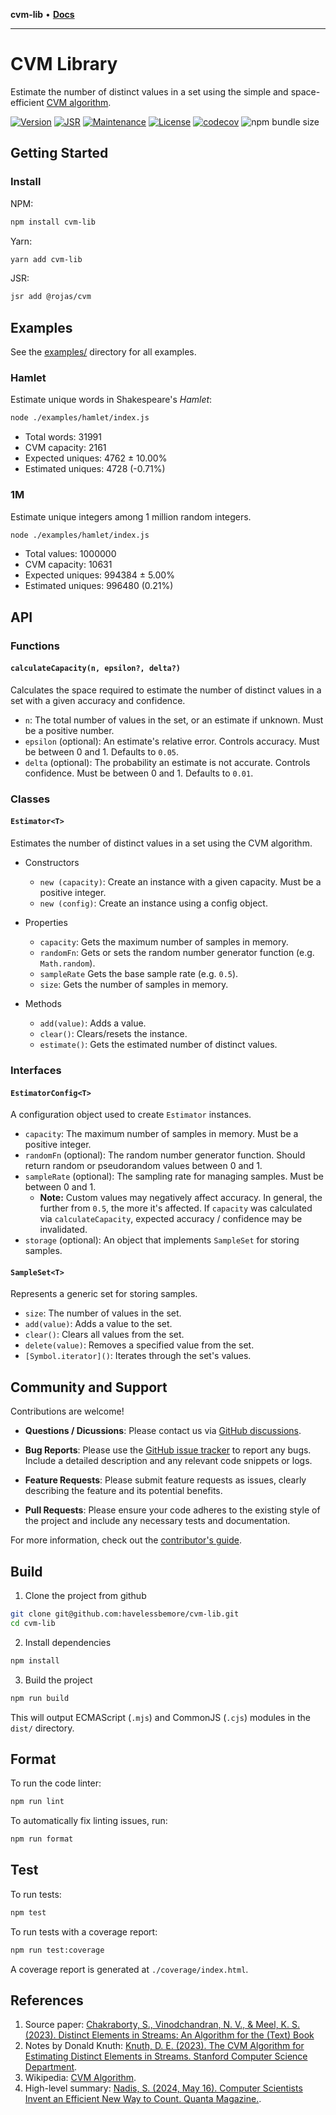 **cvm-lib** • [**Docs**](globals.md)

***

# CVM Library

Estimate the number of distinct values in a set using the simple and space-efficient [CVM algorithm](https://arxiv.org/pdf/2301.10191v2).

[![Version](https://img.shields.io/npm/v/cvm-lib.svg)](https://www.npmjs.com/package/cvm-lib)
[![JSR](https://jsr.io/badges/@rojas/cvm)](https://jsr.io/@rojas/cvm)
[![Maintenance](https://img.shields.io/maintenance/yes/2024.svg)](https://github.com/havelessbemore/cvm-lib/graphs/commit-activity)
[![License](https://img.shields.io/github/license/havelessbemore/cvm-lib.svg)](https://github.com/havelessbemore/cvm-lib/blob/master/LICENSE)
[![codecov](https://codecov.io/gh/havelessbemore/cvm-lib/graph/badge.svg?token=F362G7C9U0)](https://codecov.io/gh/havelessbemore/cvm-lib)
![npm bundle size](https://img.shields.io/bundlephobia/minzip/cvm-lib)

## Getting Started

### Install

NPM:

```bash
npm install cvm-lib
```

Yarn:

```bash
yarn add cvm-lib
```

JSR:

```bash
jsr add @rojas/cvm
```

## Examples

See the [examples/](./examples/) directory for all examples.

### Hamlet

Estimate unique words in Shakespeare's _Hamlet_:

```bash
node ./examples/hamlet/index.js
```

- Total words: 31991
- CVM capacity: 2161
- Expected uniques: 4762 ± 10.00%
- Estimated uniques: 4728 (-0.71%)

### 1M

Estimate unique integers among 1 million random integers.

```bash
node ./examples/hamlet/index.js
```

- Total values: 1000000
- CVM capacity: 10631
- Expected uniques: 994384 ± 5.00%
- Estimated uniques: 996480 (0.21%)

## API

### Functions

#### `calculateCapacity(n, epsilon?, delta?)`

Calculates the space required to estimate the number of distinct values in a set with a given accuracy and confidence.

- `n`: The total number of values in the set, or an estimate if unknown. Must be a positive number.
- `epsilon` (optional): An estimate's relative error. Controls accuracy. Must be between 0 and 1. Defaults to `0.05`.
- `delta` (optional): The probability an estimate is not accurate. Controls confidence. Must be between 0 and 1. Defaults to `0.01`.

### Classes

#### `Estimator<T>`

Estimates the number of distinct values in a set using the CVM algorithm.

- Constructors

  - `new (capacity)`: Create an instance with a given capacity. Must be a positive integer.
  - `new (config)`: Create an instance using a config object.

- Properties

  - `capacity`: Gets the maximum number of samples in memory.
  - `randomFn`: Gets or sets the random number generator function (e.g. `Math.random`).
  - `sampleRate` Gets the base sample rate (e.g. `0.5`).
  - `size`: Gets the number of samples in memory.

- Methods

  - `add(value)`: Adds a value.
  - `clear()`: Clears/resets the instance.
  - `estimate()`: Gets the estimated number of distinct values.

### Interfaces

#### `EstimatorConfig<T>`

A configuration object used to create `Estimator` instances.

- `capacity`: The maximum number of samples in memory. Must be a positive integer.
- `randomFn` (optional): The random number generator function. Should return random or pseudorandom values between 0 and 1.
- `sampleRate` (optional): The sampling rate for managing samples. Must be between 0 and 1.
  - **Note:** Custom values may negatively affect accuracy. In general, the further from
    `0.5`, the more it's affected. If `capacity` was calculated via `calculateCapacity`,
    expected accuracy / confidence may be invalidated.
- `storage` (optional): An object that implements `SampleSet` for storing samples.

#### `SampleSet<T>`

Represents a generic set for storing samples.

- `size`: The number of values in the set.
- `add(value)`: Adds a value to the set.
- `clear()`: Clears all values from the set.
- `delete(value)`: Removes a specified value from the set.
- `[Symbol.iterator]()`: Iterates through the set's values.

## Community and Support

Contributions are welcome!

- **Questions / Dicussions**: Please contact us via [GitHub discussions](https://github.com/havelessbemore/cvm-lib/discussions).

- **Bug Reports**: Please use the [GitHub issue tracker](https://github.com/havelessbemore/cvm-lib/issues) to report any bugs. Include a detailed description and any relevant code snippets or logs.

- **Feature Requests**: Please submit feature requests as issues, clearly describing the feature and its potential benefits.

- **Pull Requests**: Please ensure your code adheres to the existing style of the project and include any necessary tests and documentation.

For more information, check out the [contributor's guide](./CONTRIBUTING.md).

## Build

1. Clone the project from github

```bash
git clone git@github.com:havelessbemore/cvm-lib.git
cd cvm-lib
```

2. Install dependencies

```bash
npm install
```

3. Build the project

```bash
npm run build
```

This will output ECMAScript (`.mjs`) and CommonJS (`.cjs`) modules in the `dist/` directory.

## Format

To run the code linter:

```bash
npm run lint
```

To automatically fix linting issues, run:

```bash
npm run format
```

## Test

To run tests:

```bash
npm test
```

To run tests with a coverage report:

```bash
npm run test:coverage
```

A coverage report is generated at `./coverage/index.html`.

## References

1. Source paper: [Chakraborty, S., Vinodchandran, N. V., & Meel, K. S. (2023). Distinct Elements in Streams: An Algorithm for the (Text) Book](https://arxiv.org/pdf/2301.10191v2)
1. Notes by Donald Knuth: [Knuth, D. E. (2023). The CVM Algorithm for Estimating Distinct Elements in Streams. Stanford Computer Science Department](https://cs.stanford.edu/~knuth/papers/cvm-note.pdf).
1. Wikipedia: [CVM Algorithm](https://en.wikipedia.org/wiki/Count-distinct_problem#CVM_Algorithm).
1. High-level summary: [Nadis, S. (2024, May 16). Computer Scientists Invent an Efficient New Way to Count. Quanta Magazine.](https://www.quantamagazine.org/computer-scientists-invent-an-efficient-new-way-to-count-20240516/).
